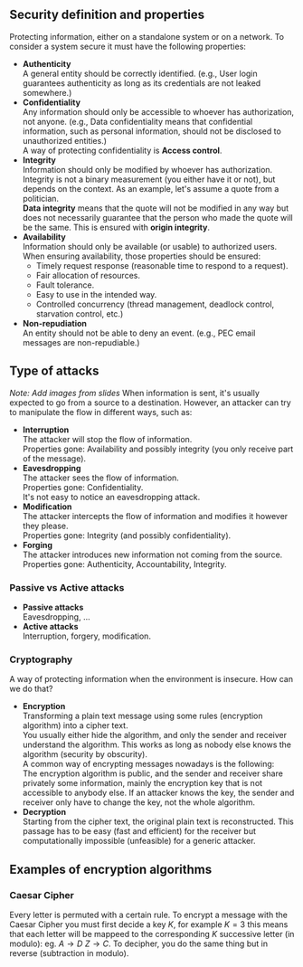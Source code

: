 ## Security definition and properties
Protecting information, either on a standalone system or on a network.
To consider a system secure it must have the following properties:
- **Authenticity**  
  A general entity should be correctly identified. (e.g., User login guarantees authenticity as long as its credentials are not leaked somewhere.)
- **Confidentiality**  
  Any information should only be accessible to whoever has authorization, not anyone. (e.g., Data confidentiality means that confidential information, such as personal information, should not be disclosed to unauthorized entities.)  
  A way of protecting confidentiality is **Access control**.
- **Integrity**  
  Information should only be modified by whoever has authorization.  
  Integrity is not a binary measurement (you either have it or not), but depends on the context. As an example, let's assume a quote from a politician.  
  **Data integrity** means that the quote will not be modified in any way but does not necessarily guarantee that the person who made the quote will be the same. This is ensured with **origin integrity**.
- **Availability**  
  Information should only be available (or usable) to authorized users.  
  When ensuring availability, those properties should be ensured:
    - Timely request response (reasonable time to respond to a request).
    - Fair allocation of resources.
    - Fault tolerance.
    - Easy to use in the intended way.
    - Controlled concurrency (thread management, deadlock control, starvation control, etc.)
- **Non-repudiation**  
  An entity should not be able to deny an event. (e.g., PEC email messages are non-repudiable.)

## Type of attacks
_Note: Add images from slides_
When information is sent, it's usually expected to go from a source to a destination. However, an attacker can try to manipulate the flow in different ways, such as:
- **Interruption**  
  The attacker will stop the flow of information.  
  Properties gone: Availability and possibly integrity (you only receive part of the message).
- **Eavesdropping**  
  The attacker sees the flow of information.  
  Properties gone: Confidentiality.  
  It's not easy to notice an eavesdropping attack.
- **Modification**  
  The attacker intercepts the flow of information and modifies it however they please.  
  Properties gone: Integrity (and possibly confidentiality).
- **Forging**  
  The attacker introduces new information not coming from the source.  
  Properties gone: Authenticity, Accountability, Integrity.
### Passive vs Active attacks
- **Passive attacks**  
  Eavesdropping, ...
- **Active attacks**  
  Interruption, forgery, modification.
### Cryptography
A way of protecting information when the environment is insecure. How can we do that?
- **Encryption**  
  Transforming a plain text message using some rules (encryption algorithm) into a cipher text.  
  You usually either hide the algorithm, and only the sender and receiver understand the algorithm. This works as long as nobody else knows the algorithm (security by obscurity).  
  A common way of encrypting messages nowadays is the following:  
  The encryption algorithm is public, and the sender and receiver share privately some information, mainly the encryption key that is not accessible to anybody else. If an attacker knows the key, the sender and receiver only have to change the key, not the whole algorithm.
- **Decryption**  
  Starting from the cipher text, the original plain text is reconstructed. This passage has to be easy (fast and efficient) for the receiver but computationally impossible (unfeasible) for a generic attacker.
## Examples of encryption algorithms
### Caesar Cipher
Every letter is permuted with a certain rule.
To encrypt a message with the Caesar Cipher you must first decide a key $K$, for example $K=3$ this means that each letter will be mappeed to the corresponding $K$ successive letter (in modulo): eg. $A \rightarrow D$ $Z \rightarrow C$.
To decipher, you do the same thing but in reverse (subtraction in modulo).